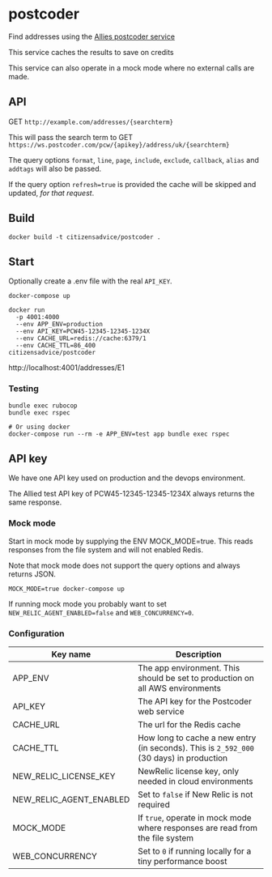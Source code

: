 # postcoder

Find addresses using the [Allies postcoder service](https://postcoder.com/docs/address-lookup/address)

This service caches the results to save on credits

This service can also operate in a mock mode where no external calls are made.

## API

GET `http://example.com/addresses/{searchterm}`

This will pass the search term to GET `https://ws.postcoder.com/pcw/{apikey}/address/uk/{searchterm}`

The query options `format`, `line`, `page`, `include`, `exclude`, `callback`, `alias` and `addtags` will also be passed.

If the query option `refresh=true` is provided the cache will be skipped and updated, _for that request_.

## Build

```
docker build -t citizensadvice/postcoder .
```

## Start

Optionally create a .env file with the real `API_KEY`.

```
docker-compose up
```

```
docker run
  -p 4001:4000
  --env APP_ENV=production
  --env API_KEY=PCW45-12345-12345-1234X
  --env CACHE_URL=redis://cache:6379/1
  --env CACHE_TTL=86_400
citizensadvice/postcoder
```

http://localhost:4001/addresses/E1

### Testing

```
bundle exec rubocop
bundle exec rspec

# Or using docker
docker-compose run --rm -e APP_ENV=test app bundle exec rspec
```

## API key

We have one API key used on production and the devops environment.

The Allied test API key of PCW45-12345-12345-1234X always returns the same response.

### Mock mode

Start in mock mode by supplying the ENV MOCK_MODE=true.  This reads responses from the file system and
will not enabled Redis.

Note that mock mode does not support the query options and always returns JSON.

```
MOCK_MODE=true docker-compose up
```

If running mock mode you probably want to set `NEW_RELIC_AGENT_ENABLED=false` and `WEB_CONCURRENCY=0`. 

### Configuration

| Key name                | Description                                                                              |
| ---                     | ---                                                                                      |
| APP_ENV                 | The app environment. This should be set to production on all AWS environments            |
| API_KEY                 | The API key for the Postcoder web service                                                |
| CACHE_URL               | The url for the Redis cache                                                              |
| CACHE_TTL               | How long to cache a new entry (in seconds).  This is `2_592_000` (30 days) in production |
| NEW_RELIC_LICENSE_KEY   | NewRelic license key, only needed in cloud environments                                  |
| NEW_RELIC_AGENT_ENABLED | Set to `false` if New Relic is not required                                              |
| MOCK_MODE               | If `true`, operate in mock mode where responses are read from the file system            |
| WEB_CONCURRENCY         | Set to `0` if running locally for a tiny performance boost                               |

